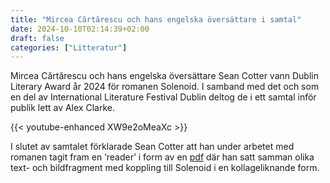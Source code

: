 ```yaml
---
title: "Mircea Cărtărescu och hans engelska översättare i samtal"
date: 2024-10-10T02:14:39+02:00
draft: false
categories: ["Litteratur"]
---
```


Mircea Cărtărescu och hans engelska översättare Sean Cotter vann Dublin Literary Award år 2024 för romanen Solenoid. I samband med det och som en del av International Literature Festival Dublin deltog de i ett samtal inför publik lett av Alex Clarke.

{{< youtube-enhanced XW9e2oMeaXc >}}

I slutet av samtalet förklarade Sean Cotter att han under arbetet med romanen tagit fram en ‘reader’ i form av en [pdf](/pdfs/the-solenoid-reader.zip) där han satt samman olika text- och bildfragment med koppling till Solenoid i en kollageliknande form.
